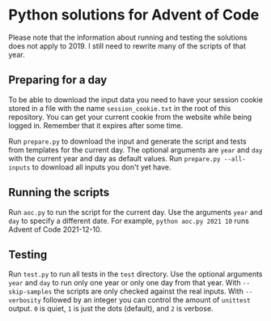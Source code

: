 # Python solutions for Advent of Code

Please note that the information about running and testing the solutions does not apply to 2019.
I still need to rewrite many of the scripts of that year.

## Preparing for a day

To be able to download the input data you need to have your session cookie stored in a file with the name `session_cookie.txt` in the root of this repository.
You can get your current cookie from the website while being logged in.
Remember that it expires after some time.

Run `prepare.py` to download the input and generate the script and tests from templates for the current day.
The optional arguments are `year` and `day` with the current year and day as default values.
Run `prepare.py --all-inputs` to download all inputs you don't yet have.

## Running the scripts

Run `aoc.py` to run the script for the current day. Use the arguments `year` and `day` to specify a different date.
For example, `python aoc.py 2021 10` runs Advent of Code 2021-12-10.

## Testing

Run `test.py` to run all tests in the `test` directory.
Use the optional arguments `year` and `day` to run only one year or only one day from that year.
With `--skip-samples` the scripts are only checked against the real inputs.
With `--verbosity` followed by an integer you can control the amount of `unittest` output.
`0` is quiet, `1` is just the dots (default), and `2` is verbose.
